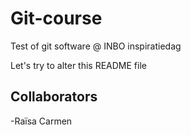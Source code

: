 # Git-course
Test of git software @ INBO inspiratiedag

Let's try to alter this README file

## Collaborators

-Raïsa Carmen
